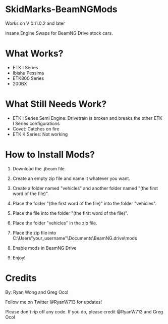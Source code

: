 # SkidMarks-BeamNGMods 

Works on V 0.11.0.2 and later

Insane Engine Swaps for BeamNG Drive stock cars. 

# What Works?
- ETK I Series
- Ibishu Pessima
- ETK800 Series
- 200BX

# What Still Needs Work?
- ETK I Series Semi Engine: Drivetrain is broken and breaks the other ETK I Series configurations
- Covet: Catches on fire
- ETK K Series: Not working

# How to Install Mods?
1) Download the .jbeam file. 

2) Create an empty zip file and name it whatever you want.

3) Create a folder named "vehicles" and another folder named "(the first word of the file)".

4) Place the folder "(the first word of the file)" into the folder "vehicles".

5) Place the file into the folder "(the first word of the file)".

6) Place the folder "vehicles" in the zip file.

7) Place the zip file into C:\Users\"your_username"\Documents\BeamNG.drive\mods

8) Enable mods in BeamNG Drive 

9) Enjoy!


# Credits
By: Ryan Wong and Greg Ocol

Follow me on Twitter @RyanW713 for updates!

Please don't rip off any code. If you do, please credit @RyanW713 and Greg Ocol

